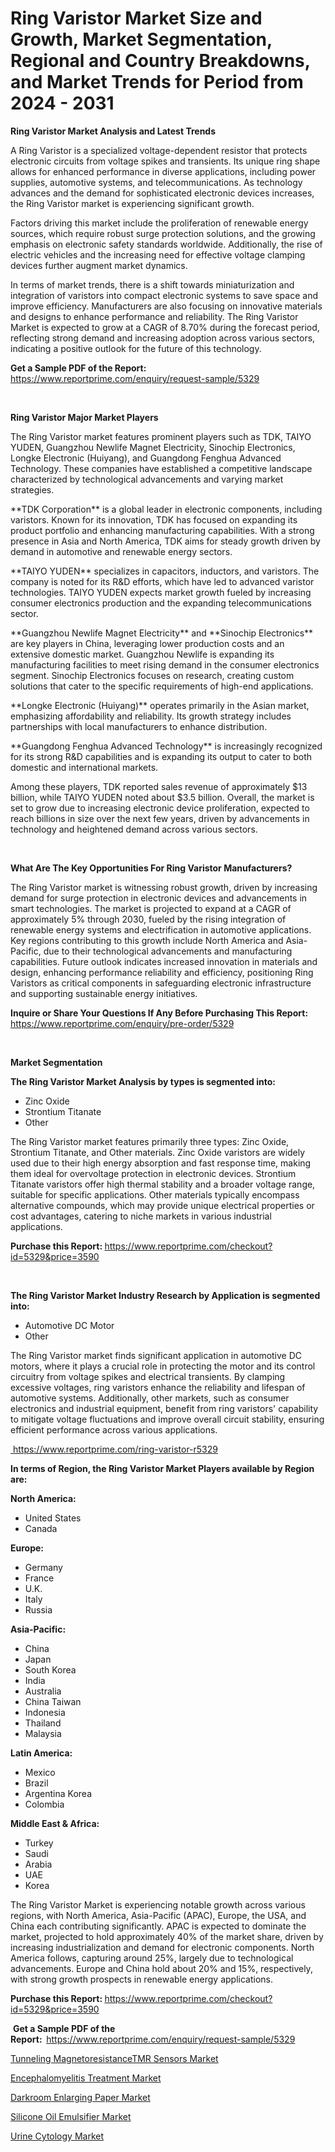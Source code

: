 <p><h1>Ring Varistor Market Size and Growth, Market Segmentation, Regional and Country Breakdowns, and Market Trends for Period from 2024 -  2031</h1></p><p><strong>Ring Varistor Market Analysis and Latest Trends</strong></p>
<p><p>A Ring Varistor is a specialized voltage-dependent resistor that protects electronic circuits from voltage spikes and transients. Its unique ring shape allows for enhanced performance in diverse applications, including power supplies, automotive systems, and telecommunications. As technology advances and the demand for sophisticated electronic devices increases, the Ring Varistor market is experiencing significant growth. </p><p>Factors driving this market include the proliferation of renewable energy sources, which require robust surge protection solutions, and the growing emphasis on electronic safety standards worldwide. Additionally, the rise of electric vehicles and the increasing need for effective voltage clamping devices further augment market dynamics.</p><p>In terms of market trends, there is a shift towards miniaturization and integration of varistors into compact electronic systems to save space and improve efficiency. Manufacturers are also focusing on innovative materials and designs to enhance performance and reliability. The Ring Varistor Market is expected to grow at a CAGR of 8.70% during the forecast period, reflecting strong demand and increasing adoption across various sectors, indicating a positive outlook for the future of this technology.</p></p>
<p><strong>Get a Sample PDF of the Report:&nbsp;</strong> <a href="https://www.reportprime.com/enquiry/request-sample/5329">https://www.reportprime.com/enquiry/request-sample/5329</a></p>
<p>&nbsp;</p>
<p><strong>Ring Varistor Major Market Players</strong></p>
<p><p>The Ring Varistor market features prominent players such as TDK, TAIYO YUDEN, Guangzhou Newlife Magnet Electricity, Sinochip Electronics, Longke Electronic (Huiyang), and Guangdong Fenghua Advanced Technology. These companies have established a competitive landscape characterized by technological advancements and varying market strategies.</p><p>**TDK Corporation** is a global leader in electronic components, including varistors. Known for its innovation, TDK has focused on expanding its product portfolio and enhancing manufacturing capabilities. With a strong presence in Asia and North America, TDK aims for steady growth driven by demand in automotive and renewable energy sectors.</p><p>**TAIYO YUDEN** specializes in capacitors, inductors, and varistors. The company is noted for its R&D efforts, which have led to advanced varistor technologies. TAIYO YUDEN expects market growth fueled by increasing consumer electronics production and the expanding telecommunications sector.</p><p>**Guangzhou Newlife Magnet Electricity** and **Sinochip Electronics** are key players in China, leveraging lower production costs and an extensive domestic market. Guangzhou Newlife is expanding its manufacturing facilities to meet rising demand in the consumer electronics segment. Sinochip Electronics focuses on research, creating custom solutions that cater to the specific requirements of high-end applications.</p><p>**Longke Electronic (Huiyang)** operates primarily in the Asian market, emphasizing affordability and reliability. Its growth strategy includes partnerships with local manufacturers to enhance distribution.</p><p>**Guangdong Fenghua Advanced Technology** is increasingly recognized for its strong R&D capabilities and is expanding its output to cater to both domestic and international markets.</p><p>Among these players, TDK reported sales revenue of approximately $13 billion, while TAIYO YUDEN noted about $3.5 billion. Overall, the market is set to grow due to increasing electronic device proliferation, expected to reach billions in size over the next few years, driven by advancements in technology and heightened demand across various sectors.</p></p>
<p>&nbsp;</p>
<p><strong>What Are The Key Opportunities For Ring Varistor Manufacturers?</strong></p>
<p><p>The Ring Varistor market is witnessing robust growth, driven by increasing demand for surge protection in electronic devices and advancements in smart technologies. The market is projected to expand at a CAGR of approximately 5% through 2030, fueled by the rising integration of renewable energy systems and electrification in automotive applications. Key regions contributing to this growth include North America and Asia-Pacific, due to their technological advancements and manufacturing capabilities. Future outlook indicates increased innovation in materials and design, enhancing performance reliability and efficiency, positioning Ring Varistors as critical components in safeguarding electronic infrastructure and supporting sustainable energy initiatives.</p></p>
<p><strong>Inquire or Share Your Questions If Any Before Purchasing This Report:</strong> <a href="https://www.reportprime.com/enquiry/pre-order/5329">https://www.reportprime.com/enquiry/pre-order/5329</a></p>
<p>&nbsp;</p>
<p><strong>Market Segmentation</strong></p>
<p><strong>The Ring Varistor Market Analysis by types is segmented into:</strong></p>
<p><ul><li>Zinc Oxide</li><li>Strontium Titanate</li><li>Other</li></ul></p>
<p><p>The Ring Varistor market features primarily three types: Zinc Oxide, Strontium Titanate, and Other materials. Zinc Oxide varistors are widely used due to their high energy absorption and fast response time, making them ideal for overvoltage protection in electronic devices. Strontium Titanate varistors offer high thermal stability and a broader voltage range, suitable for specific applications. Other materials typically encompass alternative compounds, which may provide unique electrical properties or cost advantages, catering to niche markets in various industrial applications.</p></p>
<p><strong>Purchase this Report:&nbsp;</strong><a href="https://www.reportprime.com/checkout?id=5329&price=3590">https://www.reportprime.com/checkout?id=5329&price=3590</a></p>
<p>&nbsp;</p>
<p><strong>The Ring Varistor Market Industry Research by Application is segmented into:</strong></p>
<p><ul><li>Automotive DC Motor</li><li>Other</li></ul></p>
<p><p>The Ring Varistor market finds significant application in automotive DC motors, where it plays a crucial role in protecting the motor and its control circuitry from voltage spikes and electrical transients. By clamping excessive voltages, ring varistors enhance the reliability and lifespan of automotive systems. Additionally, other markets, such as consumer electronics and industrial equipment, benefit from ring varistors' capability to mitigate voltage fluctuations and improve overall circuit stability, ensuring efficient performance across various applications.</p></p>
<p><a href="https://www.reportprime.com/ring-varistor-r5329">&nbsp;https://www.reportprime.com/ring-varistor-r5329</a></p>
<p><strong>In terms of Region, the Ring Varistor Market Players available by Region are:</strong></p>
<p>
    <p> <strong> North America: </strong>
        <ul>
            <li>United States</li>
            <li>Canada</li>
        </ul>
        </p> 
    <p> <strong> Europe: </strong>
        <ul>
            <li>Germany</li>
            <li>France</li>
            <li>U.K.</li>
            <li>Italy</li>
            <li>Russia</li>
        </ul>
        </p> 
    <p> <strong> Asia-Pacific: </strong>
        <ul>
            <li>China</li>
            <li>Japan</li>
            <li>South Korea</li>
            <li>India</li>
            <li>Australia</li>
            <li>China Taiwan</li>
            <li>Indonesia</li>
            <li>Thailand</li>
            <li>Malaysia</li>
        </ul>
        </p> 
    <p> <strong> Latin America: </strong>
        <ul>
            <li>Mexico</li>
            <li>Brazil</li>
            <li>Argentina Korea</li>
            <li>Colombia</li>
        </ul>
        </p> 
    <p> <strong> Middle East & Africa: </strong>
        <ul>
            <li>Turkey</li>
            <li>Saudi</li>
            <li>Arabia</li>
            <li>UAE</li>
            <li>Korea</li>
        </ul>
    </p>
    </p>
<p><p>The Ring Varistor Market is experiencing notable growth across various regions, with North America, Asia-Pacific (APAC), Europe, the USA, and China each contributing significantly. APAC is expected to dominate the market, projected to hold approximately 40% of the market share, driven by increasing industrialization and demand for electronic components. North America follows, capturing around 25%, largely due to technological advancements. Europe and China hold about 20% and 15%, respectively, with strong growth prospects in renewable energy applications.</p></p>
<p><strong>Purchase this Report: </strong><a href="https://www.reportprime.com/checkout?id=5329&price=3590">https://www.reportprime.com/checkout?id=5329&price=3590</a></p>
<p>&nbsp;<strong>Get a Sample PDF of the Report:&nbsp;&nbsp;</strong><a href="https://www.reportprime.com/enquiry/request-sample/5329">https://www.reportprime.com/enquiry/request-sample/5329</a></p>
<p><strong></strong></p>
<p><p><a href="https://github.com/NancyAlvarado586/Market-Research-Report-List-1/blob/main/tunneling-magnetoresistancetmr-sensors-market.md">Tunneling MagnetoresistanceTMR Sensors Market</a></p><p><a href="https://www.linkedin.com/pulse/global-encephalomyelitis-treatment-market-sector2024-2031-irzlf?trackingId=bQ9eEyArTwqV4GZY2aQW5Q%3D%3D">Encephalomyelitis Treatment Market</a></p><p><a href="https://issuu.com/reportprime-2/docs/darkroom-enlarging-paper-market-siz_c10787a6281b40">Darkroom Enlarging Paper Market</a></p><p><a href="https://issuu.com/reportprime-2/docs/silicone-oil-emulsifier-market-size_6245afe5fb53ae">Silicone Oil Emulsifier Market</a></p><p><a href="https://www.linkedin.com/pulse/urine-cytology-market-global-trends-forecast-2024-2031-l4zdf?trackingId=NrVTtD%2FLS0qtUoZyu8unvQ%3D%3D">Urine Cytology Market</a></p></p>